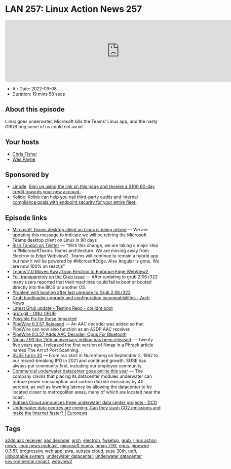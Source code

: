 # LAN 257: Linux Action News 257

<iframe src="https://player.fireside.fm/v2/DAcK9LdX+pRTbfWCh?theme=dark" width="740" height="200" frameborder="0" scrolling="no"></iframe>

* Air Date: 2022-09-08
* Duration: 19 mins 58 secs

## About this episode

Linux goes underwater, Microsoft kills the Teams' Linux app, and the nasty GRUB bug some of us could not avoid.

## Your hosts
* [Chris Fisher](https://linuxactionnews.com/hosts/chris)
* [Wes Payne](https://linuxactionnews.com/hosts/wes)

## Sponsored by

  * [Linode](http://linode.com/lan): [Sign up using the link on this page and receive a $100 60-day credit towards your new account. ](http://linode.com/lan)
  * [Kolide](https://l.kolide.co/3klbWzr): [Kolide can help you nail third-party audits and internal compliance goals with endpoint security for your entire fleet. ](https://l.kolide.co/3klbWzr)



## Episode links

  * [Mircosoft Teams desktop client on Linux is being retired](https://www.reddit.com/r/linux/comments/x3c1sk/mircosoft_teams_desktop_client_on_linux_is_being/ "Mircosoft Teams desktop client on Linux is being retired") — We are updating this message to indicate we will be retiring the Microsoft Teams desktop client on Linux in 90 days
  * [Rish Tandon on Twitter](https://twitter.com/TandonRish/status/1408085784016539653 "Rish Tandon on Twitter") — “With this change, we are taking a major step in #MicrosoftTeams Teams architecture. We are moving away from Electron to Edge Webview2. Teams will continue to remain a hybrid app but now it will be powered by #MicrosoftEdge. Also Angular is gone. We are now 100% on reactjs” 
  * [Teams 2.0 Moves Away from Electron to Embrace Edge WebView2](https://techcommunity.microsoft.com/t5/microsoft-teams/teams-2-0-moves-away-from-electron-to-embrace-edge-webview2/m-p/2484565 "Teams 2.0 Moves Away from Electron to Embrace Edge WebView2")
  * [Full transparency on the Grub issue](https://endeavouros.com/news/full-transparency-on-the-grub-issue/ "Full transparency on the Grub issue") — After updating to grub 2.06.r322 many users reported that their machines could fail to boot or booted directly into the BIOS or another OS.
  * [Problem with booting after last upgrade to Grub 2.06.r322 ](https://bbs.archlinux.org/viewtopic.php?id=279334 "Problem with booting after last upgrade to Grub 2.06.r322 ")
  * [Grub bootloader upgrade and configuration incompatibilities - Arch News](https://archlinux.org/news/grub-bootloader-upgrade-and-configuration-incompatibilities/ "Grub bootloader upgrade and configuration incompatibilities - Arch News")
  * [Latest Grub update - Testing Repo - couldnt boot](https://www.reddit.com/r/archlinux/comments/wx90x4/latest_grub_update_testing_repo_couldnt_boot/ "Latest Grub update - Testing Repo - couldnt boot")
  * [grub.git - GNU GRUB](https://git.savannah.gnu.org/cgit/grub.git/commit/?id=26031d3b101648352e4e427f04bf69d320088e77 "grub.git - GNU GRUB")
  * [Possible Fix for those Impacted](https://forum.endeavouros.com/t/grub-2-2-06-r322-gd9b4638c5-1-wont-boot-and-goes-straight-to-the-bios-after-update/30653/60 "Possible Fix for those Impacted")
  * [PipeWire 0.3.57 Released](https://gitlab.freedesktop.org/pipewire/pipewire/-/tags/0.3.57 "PipeWire 0.3.57 Released") — An AAC decoder was added so that PipeWire can now also function as an A2DP AAC receiver.
  * [PipeWire 0.3.57 Adds AAC Decoder, Opus For Bluetooth](https://www.phoronix.com/news/PipeWire-0.3.57-Released "PipeWire 0.3.57 Adds AAC Decoder, Opus For Bluetooth")
  * [Nmap 7.93 the 25th anniversary edition has been released](https://www.helpnetsecurity.com/2022/09/05/nmap-7-93-released/ "Nmap 7.93 the 25th anniversary edition has been released") — Twenty five years ago, I released the first version of Nmap in a Phrack article named The Art of Port Scanning.
  * [SUSE turns 30](https://www.suse.com/c/30-fun-facts-about-suse/ "SUSE turns 30") — From our start in Nuremberg on September 2, 1992 to our record-breaking IPO in 2021 and continued growth, SUSE has always put community first, including our employee community. 
  * [Commercial underwater datacenter goes online this year](https://www.theregister.com/2022/09/01/subsea_cloud_underwater_datacenter/ "Commercial underwater datacenter goes online this year") — The company claims that placing its datacenter modules underwater can reduce power consumption and carbon dioxide emissions by 40 percent, as well as lowering latency by allowing the datacenter to be located closer to metropolitan areas, many of which are located near the coast.
  * [Subsea Cloud announces three underwater data center projects - DCD](https://www.datacenterdynamics.com/en/news/subsea-cloud-announces-three-underwater-data-center-projects/ "Subsea Cloud announces three underwater data center projects - DCD")
  * [Underwater data centres are coming. Can they slash CO2 emissions and make the Internet faster? | Euronews](https://www.euronews.com/next/2022/08/31/underwater-data-centres-are-coming-can-they-slash-co2-emissions-and-make-the-internet-fast?utm_medium=Social&utm_source=Twitter#Echobox=1661962231 "Underwater data centres are coming. Can they slash CO2 emissions and make the Internet faster? | Euronews")



## Tags

[a2dp aac receiver](https://linuxactionnews.com/tags/a2dp%20aac%20receiver), [aac decoder](https://linuxactionnews.com/tags/aac%20decoder), [arch](https://linuxactionnews.com/tags/arch), [electron](https://linuxactionnews.com/tags/electron), [fwsetup](https://linuxactionnews.com/tags/fwsetup), [grub](https://linuxactionnews.com/tags/grub), [linux action news](https://linuxactionnews.com/tags/linux%20action%20news), [linux news podcast](https://linuxactionnews.com/tags/linux%20news%20podcast), [mircosoft teams](https://linuxactionnews.com/tags/mircosoft%20teams), [nmap 7.93](https://linuxactionnews.com/tags/nmap%207.93), [opus](https://linuxactionnews.com/tags/opus), [pipewire 0.3.57](https://linuxactionnews.com/tags/pipewire%200.3.57), [progressive web app](https://linuxactionnews.com/tags/progressive%20web%20app), [pwa](https://linuxactionnews.com/tags/pwa), [subsea cloud](https://linuxactionnews.com/tags/subsea%20cloud), [suse 30th](https://linuxactionnews.com/tags/suse%2030th), [uefi](https://linuxactionnews.com/tags/uefi), [unbootable system](https://linuxactionnews.com/tags/unbootable%20system), [underwater datacenter](https://linuxactionnews.com/tags/underwater%20datacenter), [underwater datacenter environmental impact](https://linuxactionnews.com/tags/underwater%20datacenter%20environmental%20impact), [webview2](https://linuxactionnews.com/tags/webview2)